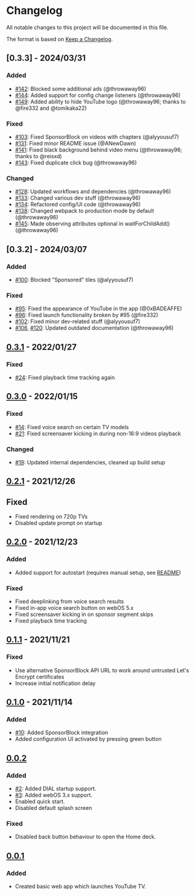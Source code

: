 # Changelog

All notable changes to this project will be documented in this file.

The format is based on [Keep a Changelog](https://keepachangelog.com/en/1.0.0/).

## [0.3.3] - 2024/03/31

### Added

- [#142](https://github.com/webosbrew/youtube-webos/pull/141): Blocked some additional ads (@throwaway96)
- [#144](https://github.com/webosbrew/youtube-webos/pull/144): Added support for config change listeners (@throwaway96)
- [#149](https://github.com/webosbrew/youtube-webos/pull/149): Added ability to hide YouTube logo (@throwaway96; thanks to @fire332 and @tomikaka22)

### Fixed

- [#103](https://github.com/webosbrew/youtube-webos/pull/103): Fixed SponsorBlock on videos with chapters (@alyyousuf7)
- [#131](https://github.com/webosbrew/youtube-webos/pull/131): Fixed minor README issue (@ANewDawn)
- [#141](https://github.com/webosbrew/youtube-webos/pull/141): Fixed black background behind video menu (@throwaway96; thanks to @reisxd)
- [#143](https://github.com/webosbrew/youtube-webos/pull/143): Fixed duplicate click bug (@throwaway96)

### Changed

- [#128](https://github.com/webosbrew/youtube-webos/pull/128): Updated workflows and dependencies (@throwaway96)
- [#133](https://github.com/webosbrew/youtube-webos/pull/133): Changed various dev stuff (@throwaway96)
- [#134](https://github.com/webosbrew/youtube-webos/pull/134): Refactored config/UI code (@throwaway96)
- [#138](https://github.com/webosbrew/youtube-webos/pull/138): Changed webpack to production mode by default (@throwaway96)
- [#145](https://github.com/webosbrew/youtube-webos/pull/145): Made observing attributes optional in waitForChildAdd() (@throwaway96)

## [0.3.2] - 2024/03/07

### Added

- [#100](https://github.com/webosbrew/youtube-webos/pull/100): Blocked "Sponsored" tiles (@alyyousuf7)

### Fixed

- [#95](https://github.com/webosbrew/youtube-webos/pull/95): Fixed the appearance of YouTube in the app (@0xBADEAFFE)
- [#96](https://github.com/webosbrew/youtube-webos/pull/96): Fixed launch functionality broken by #95 (@fire332)
- [#102](https://github.com/webosbrew/youtube-webos/pull/102): Fixed minor dev-related stuff (@alyyousuf7)
- [#106](https://github.com/webosbrew/youtube-webos/pull/106), [#120](https://github.com/webosbrew/youtube-webos/pull/120): Updated outdated documentation (@throwaway96)

## [0.3.1] - 2022/01/27

### Fixed

- [#24](https://github.com/webosbrew/youtube-webos/pull/24): Fixed playback time
  tracking again

## [0.3.0] - 2022/01/15

### Fixed

- [#14](https://github.com/webosbrew/youtube-webos/pull/14): Fixed voice search
  on certain TV models
- [#21](https://github.com/webosbrew/youtube-webos/pull/21): Fixed screensaver
  kicking in during non-16:9 videos playback

### Changed

- [#19](https://github.com/webosbrew/youtube-webos/pull/19): Updated internal
  dependencies, cleaned up build setup

## [0.2.1] - 2021/12/26

## Fixed

- Fixed rendering on 720p TVs
- Disabled update prompt on startup

## [0.2.0] - 2021/12/23

### Added

- Added support for autostart (requires manual setup, see
  [README](README.md#autostart))

### Fixed

- Fixed deeplinking from voice search results
- Fixed in-app voice search button on webOS 5.x
- Fixed screensaver kicking in on sponsor segment skips
- Fixed playback time tracking

## [0.1.1] - 2021/11/21

### Fixed

- Use alternative SponsorBlock API URL to work around untrusted Let's Encrypt
  certificates
- Increase initial notification delay

## [0.1.0] - 2021/11/14

### Added

- [#10](https://github.com/FriedChickenButt/youtube-webos/issues/1): Added SponsorBlock integration
- Added configuration UI activated by pressing green button

## [0.0.2]

### Added

- [#2](https://github.com/FriedChickenButt/youtube-webos/issues/2): Added DIAL startup support.
- [#3](https://github.com/FriedChickenButt/youtube-webos/issues/3): Added webOS 3.x support.
- Enabled quick start.
- Disabled default splash screen

### Fixed

- Disabled back button behaviour to open the Home deck.

## [0.0.1]

### Added

- Created basic web app which launches YouTube TV.

[Unreleased]: https://github.com/webosbrew/youtube-webos/compare/v0.3.1...HEAD
[0.3.1]: https://github.com/webosbrew/youtube-webos/compare/v0.3.0...v0.3.1
[0.3.0]: https://github.com/webosbrew/youtube-webos/compare/v0.2.1...v0.3.0
[0.2.1]: https://github.com/webosbrew/youtube-webos/compare/v0.2.0...v0.2.1
[0.2.0]: https://github.com/webosbrew/youtube-webos/compare/v0.1.1...v0.2.0
[0.1.1]: https://github.com/webosbrew/youtube-webos/compare/v0.1.0...v0.1.1
[0.1.0]: https://github.com/webosbrew/youtube-webos/compare/0.0.2...v0.1.0
[0.0.2]: https://github.com/webosbrew/youtube-webos/compare/0.0.1...0.0.2
[0.0.1]: https://github.com/webosbrew/youtube-webos/releases/tag/0.0.1
